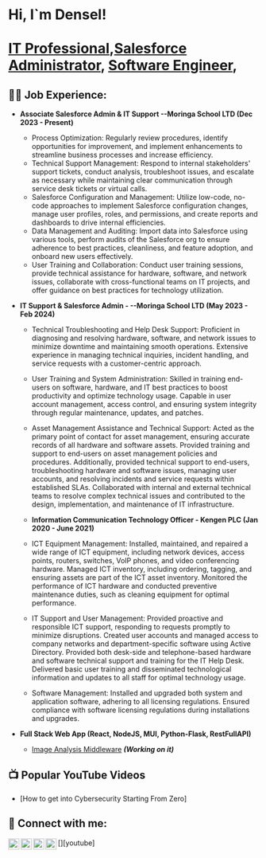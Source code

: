 <h1>Hi, I`m Densel! <br/><br/><a href="https://www.linkedin.com/in/denselesekon/">IT Professional</a>,<a href="https://www.linkedin.com/in/denselesekon/">Salesforce Administrator</a>, <a href="https://github.com/esekon">Software Engineer</a>, 

<h2>👨‍💻 Job Experience:</h2>

- <b>Associate Salesforce Admin & IT Support --Moringa School LTD (Dec 2023 - Present) </b>

  - Process Optimization: Regularly review procedures, identify opportunities for improvement, and implement enhancements to streamline business processes and increase efficiency.
  - Technical Support Management: Respond to internal stakeholders' support tickets, conduct analysis, troubleshoot issues, and escalate as necessary while maintaining clear communication through service desk tickets or virtual calls.
  - Salesforce Configuration and Management: Utilize low-code, no-code approaches to implement Salesforce configuration changes, manage user profiles, roles, and permissions, and create reports and dashboards to drive internal efficiencies.
  - Data Management and Auditing: Import data into Salesforce using various tools, perform audits of the Salesforce org to ensure adherence to best practices, cleanliness, and feature adoption, and onboard new users effectively.
  - User Training and Collaboration: Conduct user training sessions, provide technical assistance for hardware, software, and network issues, collaborate with cross-functional teams on IT projects, and offer guidance on best practices for technology utilization.

- <b> IT Support & Salesforce Admin - --Moringa School LTD (May 2023 - Feb 2024) </b>

  - Technical Troubleshooting and Help Desk Support: Proficient in diagnosing and resolving hardware, software, and network issues to minimize downtime and maintaining smooth operations. Extensive experience in managing technical inquiries, incident handling, and service requests with a customer-centric approach.
  - User Training and System Administration: Skilled in training end-users on software, hardware, and IT best practices to boost productivity and optimize technology usage. Capable in user account management, access control, and ensuring system integrity through regular maintenance, updates, and patches.
  - Asset Management Assistance and Technical Support: Acted as the primary point of contact for asset management, ensuring accurate records of all hardware and software assets. Provided training and support to end-users on asset management policies and procedures. Additionally, provided technical support to end-users, troubleshooting hardware and software issues, managing user accounts, and resolving incidents and service requests within established SLAs. Collaborated with internal and external technical teams to resolve complex technical issues and contributed to the design, implementation, and maintenance of IT infrastructure.


  - <b> Information Communication Technology Officer - Kengen PLC (Jan 2020 - June 2021)</b>
  
  - ICT Equipment Management: Installed, maintained, and repaired a wide range of ICT equipment, including network devices, access points, routers, switches, VoIP phones, and video conferencing hardware.
Managed ICT inventory, including ordering, tagging, and ensuring assets are part of the ICT asset inventory.
Monitored the performance of ICT hardware and conducted preventive maintenance duties, such as cleaning equipment for optimal performance.

  - IT Support and User Management: Provided proactive and responsible ICT support, responding to requests promptly to minimize disruptions.
Created user accounts and managed access to company networks and department-specific software using Active Directory.
Provided both desk-side and telephone-based hardware and software technical support and training for the IT Help Desk.
Delivered basic user training and disseminated technological information and updates to all staff for optimal technology usage.

  - Software Management: Installed and upgraded both system and application software, adhering to all licensing regulations.
Ensured compliance with software licensing regulations during installations and upgrades.
 
    
- <b>Full Stack Web App (React, NodeJS, MUI, Python-Flask, RestFullAPI)</b>
  - [Image Analysis Middleware](https://github.com/esekon/Student-portal) <b><i>(Working on it)</b></i>

<h2>📺 Popular YouTube Videos</h2>

- [How to get into Cybersecurity Starting From Zero]
  
<h2> 🤳 Connect with me:</h2>

[<img align="left" alt="DenselEsekon | YouTube" width="22px" src="https://cdn.jsdelivr.net/npm/simple-icons@v3/icons/youtube.svg" />][youtube]
[<img align="left" alt="DenselEsekon | Twitter" width="22px" src="https://cdn.jsdelivr.net/npm/simple-icons@v3/icons/twitter.svg" />][twitter]
[<img align="left" alt="DenselEsekon | LinkedIn" width="22px" src="https://cdn.jsdelivr.net/npm/simple-icons@v3/icons/linkedin.svg" />][linkedin]
[<img align="left" alt="DenselEsekon | Instagram" width="22px" src="https://cdn.jsdelivr.net/npm/simple-icons@v3/icons/instagram.svg" />][instagram]

[twitter]: https://twitter.com/Densel_E
[instagram]: https://www.instagram.com/densele/
[linkedin]: https://linkedin.com/in/denselesekon

<!--
**esekon/esekon** is a ✨ _special_ ✨ repository because its `README.md` (this file) appears on your GitHub profile.

Here are some ideas to get you started:

- 🔭 I’m currently working on ...
- 🌱 I’m currently learning ...
- 👯 I’m looking to collaborate on ...
- 🤔 I’m looking for help with ...
- 💬 Ask me about ...
- 📫 How to reach me: ...
- 😄 Pronouns: ...
- ⚡ Fun fact: ...
-->
